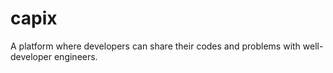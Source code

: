 # capix
A platform where developers can share their codes and problems with well-developer engineers.
